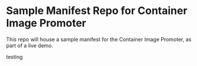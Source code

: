 # Sample Manifest Repo for Container Image Promoter

This repo will house a sample manifest for the Container Image Promoter, as
part of a live demo.

testing
